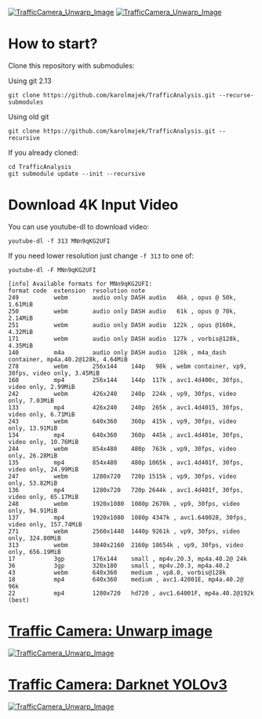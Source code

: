 [![TrafficCamera_Unwarp_Image](TrafficCamera_Unwarp_Image/images/traffic.gif)](TrafficCamera_Unwarp_Image/README.md)
[![TrafficCamera_Unwarp_Image](TrafficCamera_Darknet_YOLOv3/images/yolov3.gif)](TrafficCamera_Darknet_YOLOv3/README.md)

# How to start?

Clone this repository with submodules:

Using git 2.13

```
git clone https://github.com/karolmajek/TrafficAnalysis.git --recurse-submodules
```

Using old git

```
git clone https://github.com/karolmajek/TrafficAnalysis.git --recursive
```

If you already cloned:

```
cd TrafficAnalysis
git submodule update --init --recursive
```

# Download 4K Input Video

You can use youtube-dl to download video:

```
youtube-dl -f 313 MNn9qKG2UFI
```

If you need lower resolution just change `-f 313` to one of:

```
youtube-dl -F MNn9qKG2UFI
```

```
[info] Available formats for MNn9qKG2UFI:
format code  extension  resolution note
249          webm       audio only DASH audio   46k , opus @ 50k, 1.61MiB
250          webm       audio only DASH audio   61k , opus @ 70k, 2.14MiB
251          webm       audio only DASH audio  122k , opus @160k, 4.32MiB
171          webm       audio only DASH audio  127k , vorbis@128k, 4.35MiB
140          m4a        audio only DASH audio  128k , m4a_dash container, mp4a.40.2@128k, 4.64MiB
278          webm       256x144    144p   98k , webm container, vp9, 30fps, video only, 3.45MiB
160          mp4        256x144    144p  117k , avc1.4d400c, 30fps, video only, 2.99MiB
242          webm       426x240    240p  224k , vp9, 30fps, video only, 7.03MiB
133          mp4        426x240    240p  265k , avc1.4d4015, 30fps, video only, 6.71MiB
243          webm       640x360    360p  415k , vp9, 30fps, video only, 13.91MiB
134          mp4        640x360    360p  445k , avc1.4d401e, 30fps, video only, 10.76MiB
244          webm       854x480    480p  763k , vp9, 30fps, video only, 26.28MiB
135          mp4        854x480    480p 1065k , avc1.4d401f, 30fps, video only, 24.99MiB
247          webm       1280x720   720p 1515k , vp9, 30fps, video only, 53.82MiB
136          mp4        1280x720   720p 2644k , avc1.4d401f, 30fps, video only, 65.17MiB
248          webm       1920x1080  1080p 2670k , vp9, 30fps, video only, 94.91MiB
137          mp4        1920x1080  1080p 4347k , avc1.640028, 30fps, video only, 157.74MiB
271          webm       2560x1440  1440p 9261k , vp9, 30fps, video only, 324.80MiB
313          webm       3840x2160  2160p 18654k , vp9, 30fps, video only, 656.19MiB
17           3gp        176x144    small , mp4v.20.3, mp4a.40.2@ 24k
36           3gp        320x180    small , mp4v.20.3, mp4a.40.2
43           webm       640x360    medium , vp8.0, vorbis@128k
18           mp4        640x360    medium , avc1.42001E, mp4a.40.2@ 96k
22           mp4        1280x720   hd720 , avc1.64001F, mp4a.40.2@192k (best)
```

# [Traffic Camera: Unwarp image](TrafficCamera_Unwarp_Image/README.md)

[![TrafficCamera_Unwarp_Image](TrafficCamera_Unwarp_Image/images/traffic.gif)](TrafficCamera_Unwarp_Image/README.md)

# [Traffic Camera: Darknet YOLOv3](TrafficCamera_Darknet_YOLOv3/README.md)

[![TrafficCamera_Unwarp_Image](TrafficCamera_Darknet_YOLOv3/images/yolov3.gif)](TrafficCamera_Darknet_YOLOv3/README.md)
